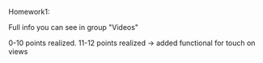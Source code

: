 Homework1: 

Full info you can see in group "Videos"

0-10 points realized.
11-12 points realized -> added functional for touch on views
